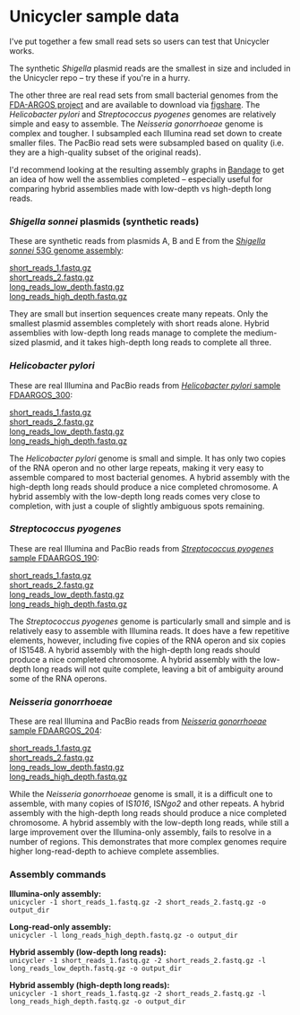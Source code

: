 # Unicycler sample data

I've put together a few small read sets so users can test that Unicycler works.

The synthetic _Shigella_ plasmid reads are the smallest in size and included in the Unicycler repo – try these if you're in a hurry.

The other three are real read sets from small bacterial genomes from the [FDA-ARGOS project](https://www.ncbi.nlm.nih.gov/bioproject/231221) and are available to download via [figshare](https://figshare.com/projects/Unicycler_sample_data/23065). The _Helicobacter pylori_ and _Streptococcus pyogenes_ genomes are relatively simple and easy to assemble. The _Neisseria gonorrhoeae_ genome is complex and tougher. I subsampled each Illumina read set down to create smaller files. The PacBio read sets were subsampled based on quality (i.e. they are a high-quality subset of the original reads).

I'd recommend looking at the resulting assembly graphs in [Bandage](https://github.com/rrwick/Bandage) to get an idea of how well the assemblies completed – especially useful for comparing hybrid assemblies made with low-depth vs high-depth long reads.


### _Shigella sonnei_ plasmids (synthetic reads)

These are synthetic reads from plasmids A, B and E from the [_Shigella sonnei_ 53G genome assembly](https://www.ncbi.nlm.nih.gov/genome/417?genome_assembly_id=166795):

[short_reads_1.fastq.gz](https://github.com/rrwick/Unicycler/raw/master/sample_data/short_reads_1.fastq.gz)<br>
[short_reads_2.fastq.gz](https://github.com/rrwick/Unicycler/raw/master/sample_data/short_reads_2.fastq.gz)<br>
[long_reads_low_depth.fastq.gz](https://github.com/rrwick/Unicycler/raw/master/sample_data/long_reads_low_depth.fastq.gz)<br>
[long_reads_high_depth.fastq.gz](https://github.com/rrwick/Unicycler/raw/master/sample_data/long_reads_high_depth.fastq.gz)

They are small but insertion sequences create many repeats. Only the smallest plasmid assembles completely with short reads alone. Hybrid assemblies with low-depth long reads manage to complete the medium-sized plasmid, and it takes high-depth long reads to complete all three.


### _Helicobacter pylori_

These are real Illumina and PacBio reads from [_Helicobacter pylori_ sample FDAARGOS_300](https://www.ncbi.nlm.nih.gov/biosample/?term=SAMN06173313):

[short_reads_1.fastq.gz](https://ndownloader.figshare.com/files/8801860)<br>
[short_reads_2.fastq.gz](https://ndownloader.figshare.com/files/8801863)<br>
[long_reads_low_depth.fastq.gz](https://ndownloader.figshare.com/files/8801857)<br>
[long_reads_high_depth.fastq.gz](https://ndownloader.figshare.com/files/8801854)

The _Helicobacter pylori_ genome is small and simple. It has only two copies of the RNA operon and no other large repeats, making it very easy to assemble compared to most bacterial genomes. A hybrid assembly with the high-depth long reads should produce a nice completed chromosome. A hybrid assembly with the low-depth long reads comes very close to completion, with just a couple of slightly ambiguous spots remaining.


### _Streptococcus pyogenes_

These are real Illumina and PacBio reads from [_Streptococcus pyogenes_ sample FDAARGOS_190](https://www.ncbi.nlm.nih.gov/biosample/?term=SAMN04875527):

[short_reads_1.fastq.gz](https://ndownloader.figshare.com/files/8801875)<br>
[short_reads_2.fastq.gz](https://ndownloader.figshare.com/files/8801878)<br>
[long_reads_low_depth.fastq.gz](https://ndownloader.figshare.com/files/8801872)<br>
[long_reads_high_depth.fastq.gz](https://ndownloader.figshare.com/files/8801869)

The _Streptococcus pyogenes_ genome is particularly small and simple and is relatively easy to assemble with Illumina reads. It does have a few repetitive elements, however, including five copies of the RNA operon and six copies of IS1548. A hybrid assembly with the high-depth long reads should produce a nice completed chromosome. A hybrid assembly with the low-depth long reads will not quite complete, leaving a bit of ambiguity around some of the RNA operons.


### _Neisseria gonorrhoeae_

These are real Illumina and PacBio reads from [_Neisseria gonorrhoeae_ sample FDAARGOS_204](https://www.ncbi.nlm.nih.gov/biosample/?term=SAMN04875541):

[short_reads_1.fastq.gz](https://ndownloader.figshare.com/files/8802211)<br>
[short_reads_2.fastq.gz](https://ndownloader.figshare.com/files/8802214)<br>
[long_reads_low_depth.fastq.gz](https://ndownloader.figshare.com/files/8802208)<br>
[long_reads_high_depth.fastq.gz](https://ndownloader.figshare.com/files/8802205)

While the _Neisseria gonorrhoeae_ genome is small, it is a difficult one to assemble, with many copies of IS<i>1016</i>, IS<i>Ngo2</i> and other repeats. A hybrid assembly with the high-depth long reads should produce a nice completed chromosome. A hybrid assembly with the low-depth long reads, while still a large improvement over the Illumina-only assembly, fails to resolve in a number of regions. This demonstrates that more complex genomes require higher long-read-depth to achieve complete assemblies.


### Assembly commands

__Illumina-only assembly:__<br>
`unicycler -1 short_reads_1.fastq.gz -2 short_reads_2.fastq.gz -o output_dir`

__Long-read-only assembly:__<br>
`unicycler -l long_reads_high_depth.fastq.gz -o output_dir`

__Hybrid assembly (low-depth long reads):__<br>
`unicycler -1 short_reads_1.fastq.gz -2 short_reads_2.fastq.gz -l long_reads_low_depth.fastq.gz -o output_dir`

__Hybrid assembly (high-depth long reads):__<br>
`unicycler -1 short_reads_1.fastq.gz -2 short_reads_2.fastq.gz -l long_reads_high_depth.fastq.gz -o output_dir`



